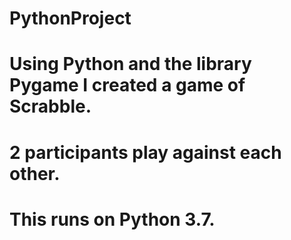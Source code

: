 # PythonProject
# Using Python and the library Pygame I created a game of Scrabble.
# 2 participants play against each other.
# This runs on Python 3.7.

